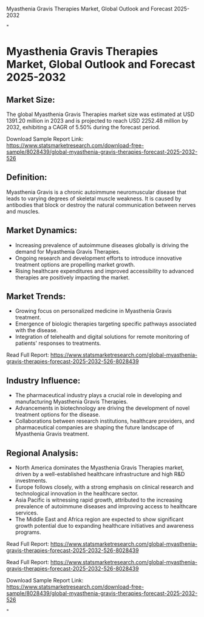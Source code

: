 Myasthenia Gravis Therapies Market, Global Outlook and Forecast 2025-2032

"<!DOCTYPE html>
<html>
<head>
<title>Myasthenia Gravis Therapies Market, Global Outlook and Forecast 2025-2032</title>
</head>
<body>

<h1>Myasthenia Gravis Therapies Market, Global Outlook and Forecast 2025-2032</h1>

<h2>Market Size:</h2>
<p>The global Myasthenia Gravis Therapies market size was estimated at USD 1391.20 million in 2023 and is projected to reach USD 2252.48 million by 2032, exhibiting a CAGR of 5.50% during the forecast period.</p>
<p>Download Sample Report Link: <a href='https://www.statsmarketresearch.com/download-free-sample/8028439/global-myasthenia-gravis-therapies-forecast-2025-2032-526'>https://www.statsmarketresearch.com/download-free-sample/8028439/global-myasthenia-gravis-therapies-forecast-2025-2032-526</a></p>

<h2>Definition:</h2>
<p>Myasthenia Gravis is a chronic autoimmune neuromuscular disease that leads to varying degrees of skeletal muscle weakness. It is caused by antibodies that block or destroy the natural communication between nerves and muscles.</p>

<h2>Market Dynamics:</h2>
<ul>
  <li>Increasing prevalence of autoimmune diseases globally is driving the demand for Myasthenia Gravis Therapies.</li>
  <li>Ongoing research and development efforts to introduce innovative treatment options are propelling market growth.</li>
  <li>Rising healthcare expenditures and improved accessibility to advanced therapies are positively impacting the market.</li>
</ul>

<h2>Market Trends:</h2>
<ul>
  <li>Growing focus on personalized medicine in Myasthenia Gravis treatment.</li>
  <li>Emergence of biologic therapies targeting specific pathways associated with the disease.</li>
  <li>Integration of telehealth and digital solutions for remote monitoring of patients' responses to treatments.</li>
</ul>
<p>Read Full Report: <a href='https://www.statsmarketresearch.com/global-myasthenia-gravis-therapies-forecast-2025-2032-526-8028439'>https://www.statsmarketresearch.com/global-myasthenia-gravis-therapies-forecast-2025-2032-526-8028439</a></p>

<h2>Industry Influence:</h2>
<ul>
  <li>The pharmaceutical industry plays a crucial role in developing and manufacturing Myasthenia Gravis Therapies.</li>
  <li>Advancements in biotechnology are driving the development of novel treatment options for the disease.</li>
  <li>Collaborations between research institutions, healthcare providers, and pharmaceutical companies are shaping the future landscape of Myasthenia Gravis treatment.</li>
</ul>

<h2>Regional Analysis:</h2>
<ul>
  <li>North America dominates the Myasthenia Gravis Therapies market, driven by a well-established healthcare infrastructure and high R&D investments.</li>
  <li>Europe follows closely, with a strong emphasis on clinical research and technological innovation in the healthcare sector.</li>
  <li>Asia Pacific is witnessing rapid growth, attributed to the increasing prevalence of autoimmune diseases and improving access to healthcare services.</li>
  <li>The Middle East and Africa region are expected to show significant growth potential due to expanding healthcare initiatives and awareness programs.</li>
</ul>
<p>Read Full Report: <a href='https://www.statsmarketresearch.com/global-myasthenia-gravis-therapies-forecast-2025-2032-526-8028439'>https://www.statsmarketresearch.com/global-myasthenia-gravis-therapies-forecast-2025-2032-526-8028439</a></p>

<p>Read Full Report: <a href='https://www.statsmarketresearch.com/global-myasthenia-gravis-therapies-forecast-2025-2032-526-8028439'>https://www.statsmarketresearch.com/global-myasthenia-gravis-therapies-forecast-2025-2032-526-8028439</a></p>
<p>Download Sample Report Link: <a href='https://www.statsmarketresearch.com/download-free-sample/8028439/global-myasthenia-gravis-therapies-forecast-2025-2032-526'>https://www.statsmarketresearch.com/download-free-sample/8028439/global-myasthenia-gravis-therapies-forecast-2025-2032-526</a></p>

</body>
</html>"
